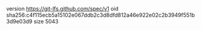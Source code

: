 version https://git-lfs.github.com/spec/v1
oid sha256:c4f115ecb5a15102e067ddb2c3d8dfd812a46e922e02c2b3949f551b3d9e03d9
size 5043
